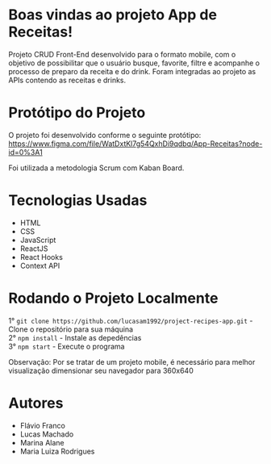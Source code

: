 # Boas vindas ao projeto App de Receitas!

 Projeto CRUD Front-End desenvolvido para o formato mobile, com o objetivo de possibilitar que o usuário busque, favorite, filtre e acompanhe o processo de preparo da receita e do drink. Foram integradas ao projeto as APIs contendo as receitas e drinks.
 
 
# Protótipo do Projeto 
  O projeto foi desenvolvido conforme o seguinte protótipo: 
   https://www.figma.com/file/WatDxtKl7g54QxhDi9qdbq/App-Receitas?node-id=0%3A1 <br />
  
  Foi utilizada a metodologia Scrum com Kaban Board.
 
# Tecnologias Usadas

  - HTML
  - CSS
  - JavaScript
  - ReactJS
  - React Hooks
  - Context API
  
# Rodando o Projeto Localmente
  1° `git clone https://github.com/lucasam1992/project-recipes-app.git` - Clone o repositório para sua máquina<br />
  2° `npm install` - Instale as depedências<br />
  3° `npm start` - Execute o programa<br />
  
  Observação: Por se tratar de um projeto mobile, é necessário para melhor visualização dimensionar seu navegador para 360x640 

# Autores
 - Flávio Franco
 - Lucas Machado
 - Marina Alane
 - Maria Luiza Rodrigues
